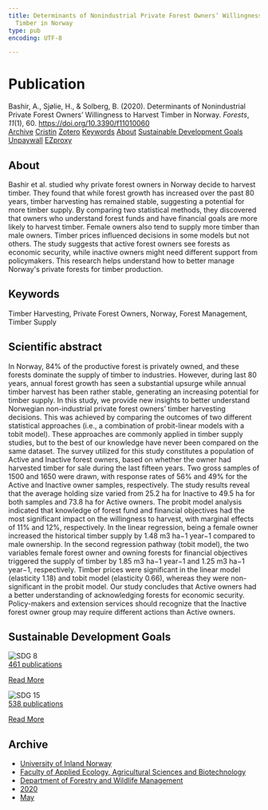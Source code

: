 ```yaml
---
title: Determinants of Nonindustrial Private Forest Owners’ Willingness to Harvest
  Timber in Norway
type: pub
encoding: UTF-8

---
```

<h1>Publication</h1>
<article id="csl-bib-container-UIWRZZPT" class="csl-bib-container">
  <div class="csl-bib-body"> <div class="csl-entry">Bashir, A., Sjølie, H., &#38; Solberg, B. (2020). Determinants of Nonindustrial Private Forest Owners’ Willingness to Harvest Timber in Norway. <i>Forests</i>, <i>11</i>(1), 60. <a href="https://doi.org/10.3390/f11010060">https://doi.org/10.3390/f11010060</a></div> </div>
  <div class="csl-bib-buttons">
    <a href="#taxonomy-article-UIWRZZPT" alt="archive" class="csl-bib-button">Archive</a>
    <a href="https://app.cristin.no/results/show.jsf?id=1812147" alt="Cristin" class="csl-bib-button">Cristin</a>
    <a href="http://zotero.org/groups/5881554/items/UIWRZZPT" alt="Zotero" class="csl-bib-button">Zotero</a>
    <a href="#keywords-article-UIWRZZPT" alt="keywords" class="csl-bib-button">Keywords</a>
    <a href="#about-article-UIWRZZPT" alt="about_pub" class="csl-bib-button">About</a>
    <a href="#sdg-article-UIWRZZPT" alt="sdg" class="csl-bib-button">Sustainable Development Goals</a>
    <a href="https://www.mdpi.com/1999-4907/11/1/60/pdf?version=1633739602" alt="Unpaywall" class="csl-bib-button">Unpaywall</a>
    <a href="https://www.mdpi.com/1999-4907/11/1/60/pdf?version=1633739602" alt="EZproxy" class="csl-bib-button">EZproxy</a>
  </div>
  <div id="csl-bib-meta-container-UIWRZZPT"></div>
</article>
<div id="csl-bib-meta-UIWRZZPT" class="csl-bib-meta">
  <article id="about-article-UIWRZZPT" class="about_pub-article">
    <h1>About</h1>
    Bashir et al. studied why private forest owners in Norway decide to harvest timber. They found that while forest growth has increased over the past 80 years, timber harvesting has remained stable, suggesting a potential for more timber supply. By comparing two statistical methods, they discovered that owners who understand forest funds and have financial goals are more likely to harvest timber. Female owners also tend to supply more timber than male owners. Timber prices influenced decisions in some models but not others. The study suggests that active forest owners see forests as economic security, while inactive owners might need different support from policymakers. This research helps understand how to better manage Norway's private forests for timber production.
  </article>
  <article id="keywords-article-UIWRZZPT" class="keywords-article">
    <h1>Keywords</h1>
    Timber Harvesting, Private Forest Owners, Norway, Forest Management, Timber Supply
  </article>
  <article id="abstract-article-UIWRZZPT" class="abstract-article">
    <h1>Scientific abstract</h1>
    In Norway, 84% of the productive forest is privately owned, and these forests dominate the supply of timber to industries. However, during last 80 years, annual forest growth has seen a substantial upsurge while annual timber harvest has been rather stable, generating an increasing potential for timber supply. In this study, we provide new insights to better understand Norwegian non-industrial private forest owners’ timber harvesting decisions. This was achieved by comparing the outcomes of two different statistical approaches (i.e., a combination of probit-linear models with a tobit model). These approaches are commonly applied in timber supply studies, but to the best of our knowledge have never been compared on the same dataset. The survey utilized for this study constitutes a population of Active and Inactive forest owners, based on whether the owner had harvested timber for sale during the last fifteen years. Two gross samples of 1500 and 1650 were drawn, with response rates of 56% and 49% for the Active and Inactive owner samples, respectively. The study results reveal that the average holding size varied from 25.2 ha for Inactive to 49.5 ha for both samples and 73.8 ha for Active owners. The probit model analysis indicated that knowledge of forest fund and financial objectives had the most significant impact on the willingness to harvest, with marginal effects of 11% and 12%, respectively. In the linear regression, being a female owner increased the historical timber supply by 1.48 m3 ha−1 year−1 compared to male ownership. In the second regression pathway (tobit model), the two variables female forest owner and owning forests for financial objectives triggered the supply of timber by 1.85 m3 ha−1 year−1 and 1.25 m3 ha−1 year−1, respectively. Timber prices were significant in the linear model (elasticity 1.18) and tobit model (elasticity 0.66), whereas they were non-significant in the probit model. Our study concludes that Active owners had a better understanding of acknowledging forests for economic security. Policy-makers and extension services should recognize that the Inactive forest owner group may require different actions than Active owners.
  </article>
  <article id="sdg-article-UIWRZZPT" class="sdg-article">
    <h1>Sustainable Development Goals</h1>
    <div class="sdg-container"><div id="sdg8" class="sdg">
        <img src="{{< params subfolder >}}images/sdg/sdg08_en.png" class="image" alt="SDG 8">
        <div class="sdg-overlay">
          <a href="{{< params subfolder >}}en/archive/?sdg=8#archive" class="sdg-publication-count"><span>461</span> publications</a>
          <p><a href="https://sdgs.un.org/goals/goal8" class="sdg-read-more">Read More</a></p>
        </div>
      </div> <div id="sdg15" class="sdg">
        <img src="{{< params subfolder >}}images/sdg/sdg15_en.png" class="image" alt="SDG 15">
        <div class="sdg-overlay">
          <a href="{{< params subfolder >}}en/archive/?sdg=15#archive" class="sdg-publication-count"><span>538</span> publications</a>
          <p><a href="https://sdgs.un.org/goals/goal15" class="sdg-read-more">Read More</a></p>
        </div>
      </div></div>
  </article>
  <article id="taxonomy-article-UIWRZZPT" class="taxonomy-article">
    <h1>Archive</h1>
    <ul>
      <li><a href="{{< params subfolder >}}en/archive/?key=3DCRN523">University of Inland Norway</a></li>
      <li><a href="{{< params subfolder >}}en/archive/?key=T77LXH6D">Faculty of Applied Ecology, Agricultural Sciences and Biotechnology</a></li>
      <li><a href="{{< params subfolder >}}en/archive/?key=7TRARPE3">Department of Forestry and Wildlife Management</a></li>
      <li><a href="{{< params subfolder >}}en/archive/?key=7DUBQ66V">2020</a></li>
      <li><a href="{{< params subfolder >}}en/archive/?key=XKJKY8UZ">May</a></li>
    </ul>
  </article>
</div>
